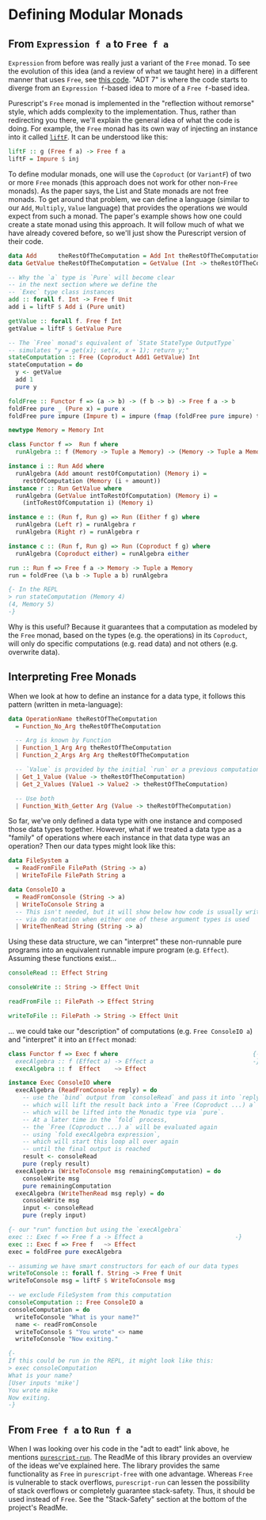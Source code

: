 # Defining Modular Monads

## From `Expression f a` to `Free f a`

`Expression` from before was really just a variant of the `Free` monad. To see the evolution of this idea (and a review of what we taught here) in a different manner that uses `Free`, see [this code](https://github.com/xgrommx/purescript-from-adt-to-eadt/tree/master/src). "ADT 7" is where the code starts to diverge from an `Expression f`-based idea to more of a `Free f`-based idea.

Purescript's `Free` monad is implemented in the "reflection without remorse" style, which adds complexity to the implementation. Thus, rather than redirecting you there, we'll explain the general idea of what the code is doing.
For example, the `Free` monad has its own way of injecting an instance into it called [`liftF`](https://pursuit.purescript.org/packages/purescript-free/5.1.0/docs/Control.Monad.Free#v:liftF). It can be understood like this:
```purescript
liftF :: g (Free f a) -> Free f a
liftF = Impure $ inj
```

To define modular monads, one will use the `Coproduct` (or `VariantF`) of two or more `Free` monads (this approach does not work for other non-`Free` monads). As the paper says, the List and State monads are not free monads. To get around that problem, we can define a language (similar to our `Add`, `Multiply`, `Value` language) that provides the operations we would expect from such a monad. The paper's example shows how one could create a state monad using this approach. It will follow much of what we have already covered before, so we'll just show the Purescript version of their code.
```purescript
data Add      theRestOfTheComputation = Add Int theRestOfTheComputation
data GetValue theRestOfTheComputation = GetValue (Int -> theRestOfTheComputation)

-- Why the `a` type is `Pure` will become clear
-- in the next section where we define the
-- `Exec` type class instances
add :: forall f. Int -> Free f Unit
add i = liftF $ Add i (Pure unit)

getValue :: forall f. Free f Int
getValue = liftF $ GetValue Pure

-- The `Free` monad's equivalent of `State StateType OutputType`
-- simulates "y = get(x); set(x, x + 1); return y;"
stateComputation :: Free (Coproduct Add1 GetValue) Int
stateComputation = do
  y <- getValue
  add 1
  pure y

foldFree :: Functor f => (a -> b) -> (f b -> b) -> Free f a -> b
foldFree pure _ (Pure x) = pure x
foldFree pure impure (Impure t) = impure (fmap (foldFree pure impure) t)

newtype Memory = Memory Int

class Functor f =>  Run f where
  runAlgebra :: f (Memory -> Tuple a Memory) -> (Memory -> Tuple a Memory)

instance i :: Run Add where
  runAlgebra (Add amount restOfComputation) (Memory i) =
    restOfComputation (Memory (i + amount))
instance r :: Run GetValue where
  runAlgebra (GetValue intToRestOfComputation) (Memory i) =
    (intToRestOfComputation i) (Memory i)

instance e :: (Run f, Run g) => Run (Either f g) where
  runAlgebra (Left r) = runAlgebra r
  runAlgebra (Right r) = runAlgebra r

instance c :: (Run f, Run g) => Run (Coproduct f g) where
  runAlgebra (Coproduct either) = runAlgebra either

run :: Run f => Free f a -> Memory -> Tuple a Memory
run = foldFree (\a b -> Tuple a b) runAlgebra

{- In the REPL
> run stateComputation (Memory 4)
(4, Memory 5)
-}
```
Why is this useful? Because it guarantees that a computation as modeled by the `Free` monad, based on the types (e.g. the operations) in its `Coproduct`, will only do specific computations (e.g. read data) and not others (e.g. overwrite data).

## Interpreting Free Monads

When we look at how to define an instance for a data type, it follows this pattern (written in meta-language):
```purescript
data OperationName theRestOfTheComputation
  = Function_No_Arg theRestOfTheComputation

  -- Arg is known by Function
  | Function_1_Arg Arg theRestOfTheComputation
  | Function_2_Args Arg Arg theRestOfTheComputation

  -- `Value` is provided by the initial `run` or a previous computation
  | Get_1_Value (Value -> theRestOfTheComputation)
  | Get_2_Values (Value1 -> Value2 -> theRestOfTheComputation)

  -- Use both
  | Function_With_Getter Arg (Value -> theRestOfTheComputation)
```
So far, we've only defined a data type with one instance and composed those data types together. However, what if we treated a data type as a "family" of operations where each instance in that data type was an operation? Then our data types might look like this:
```purescript
data FileSystem a
  = ReadFromFile FilePath (String -> a)
  | WriteToFile FilePath String a

data ConsoleIO a
  = ReadFromConsole (String -> a)
  | WriteToConsole String a
  -- This isn't needed, but it will show below how code is usually written
  -- via do notation when either one of these argument types is used
  | WriteThenRead String (String -> a)
```
Using these data structure, we can "interpret" these non-runnable pure programs into an equivalent runnable impure program (e.g. `Effect`). Assuming these functions exist...
```purescript
consoleRead :: Effect String

consoleWrite :: String -> Effect Unit

readFromFile :: FilePath -> Effect String

writeToFile :: FilePath -> String -> Effect Unit
```
... we could take our "description" of computations (e.g. `Free ConsoleIO a`) and "interpret" it into an `Effect` monad:
```purescript
class Functor f => Exec f where                                      {-
  execAlgebra :: f (Effect a) -> Effect a                            -}
  execAlgebra :: f  Effect    ~> Effect

instance Exec ConsoleIO where
  execAlgebra (ReadFromConsole reply) = do
    -- use the `bind` output from `consoleRead` and pass it into `reply`
    -- which will lift the result back into a `Free (Coproduct ...) a`
    -- which will be lifted into the Monadic type via `pure`.
    -- At a later time in the `fold` process,
    -- the `Free (Coproduct ...) a` will be evaluated again
    -- using `fold execAlgebra expression`,
    -- which will start this loop all over again
    -- until the final output is reached
    result <- consoleRead
    pure (reply result)
  execAlgebra (WriteToConsole msg remainingComputation) = do
    consoleWrite msg
    pure remainingComputation
  execAlgebra (WriteThenRead msg reply) = do
    consoleWrite msg
    input <- consoleRead
    pure (reply input)

{- our "run" function but using the `execAlgebra`
exec :: Exec f => Free f a -> Effect a                          -}
exec :: Exec f => Free f   ~> Effect
exec = foldFree pure execAlgebra

-- assuming we have smart constructors for each of our data types
writeToConsole :: forall f. String -> Free f Unit
writeToConsole msg = liftF $ WriteToConsole msg

-- we exclude FileSystem from this computation
consoleComputation :: Free ConsoleIO a
consoleComputation = do
  writeToConsole "What is your name?"
  name <- readFromConsole
  writeToConsole $ "You wrote" <> name
  writeToConsole "Now exiting."

{-
If this could be run in the REPL, it might look like this:
> exec consoleComputation
What is your name?
[User inputs 'mike']
You wrote mike
Now exiting.
-}
```

## From `Free f a` to `Run f a`

When I was looking over his code in the "adt to eadt" link above, he mentions [`purescript-run`](https://pursuit.purescript.org/packages/purescript-run/2.0.0). The ReadMe of this library provides an overview of the ideas we've explained here. The library provides the same functionality as `Free` in `purescript-free` with one advantage. Whereas `Free` is vulnerable to stack overflows, `purescript-run` can lessen the possibility of stack overflows or completely guarantee stack-safety. Thus, it should be used instead of `Free`. See the "Stack-Safety" section at the bottom of the project's ReadMe.
